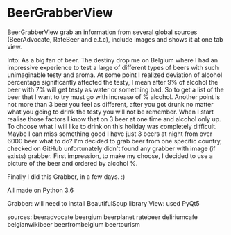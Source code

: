 # BeerGrabberView
BeerGrabberView grab an information from several global sources (BeerAdvocate, RateBeer and e.t.c), include images and shows it at one tab view.

Into:
As a big fan of beer. The destiny drop me on Belgium where I had an impressive experience to test a large of different types of beers with such unimaginable testy and aroma. At some point I realized deviation of alcohol percentage significantly affected the testy, I mean after 9% of alcohol the beer with 7% will get testy as water or something bad. So to get a list of the beer that I want to try must go with increase of % alcohol. Another point is not more than 3 beer you feel as different, after you got drunk no matter what you going to drink the testy you will not be remember. When I start realise those factors I know that on 3 beer at one time and alcohol only up. To choose what I will like to drink on this holiday was completely difficult. Maybe I can miss something good I have just 3 beers at night from over 6000 beer what to do? 
I'm decided to grab beer from one specific country, checked on GitHub unfortunately didn't found any grabber with image (if exists) grabber. First impression, to make my choose, I decided to use a picture of the beer and ordered by alcohol %.

Finally I did this Grabber, in a few days. :)


All made on Python 3.6 

Grabber:
  will need to install BeautifulSoup library
View:
  used PyQt5

sources: 
  beeradvocate
  beergium
  beerplanet
  ratebeer
  deliriumcafe
  belgianwikibeer
  beerfrombelgium
  beertourism
